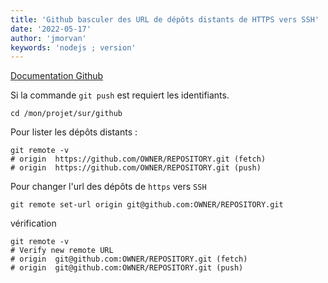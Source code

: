 ```yaml
---
title: 'Github basculer des URL de dépôts distants de HTTPS vers SSH'
date: '2022-05-17'
author: 'jmorvan'
keywords: 'nodejs ; version'
---
```


[Documentation Github](https://docs.github.com/fr/get-started/getting-started-with-git/managing-remote-repositories#switching-remote-urls-from-https-to-ssh)

Si la commande `git push` est  requiert les identifiants.
```shell
cd /mon/projet/sur/github
```
Pour lister les dépôts distants :
```shell
git remote -v
# origin  https://github.com/OWNER/REPOSITORY.git (fetch)
# origin  https://github.com/OWNER/REPOSITORY.git (push)
```

Pour changer l'url des dépôts de `https` vers `SSH`
```shell
git remote set-url origin git@github.com:OWNER/REPOSITORY.git
```

vérification
```shell
git remote -v
# Verify new remote URL
# origin  git@github.com:OWNER/REPOSITORY.git (fetch)
# origin  git@github.com:OWNER/REPOSITORY.git (push)
```
  